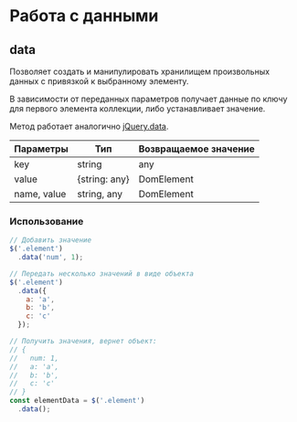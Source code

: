 # Работа с данными

## data

Позволяет создать и манипулировать хранилищем произвольных данных с привязкой к выбранному элементу.

В зависимости от переданных параметров получает данные по ключу для первого элемента коллекции, либо устанавливает
значение.

Метод работает аналогично [jQuery.data](https://api.jquery.com/data/).

| Параметры   | Тип           | Возвращаемое значение |
|-------------|---------------|-----------------------|
| key         | string        | any                   |
| value       | {string: any} | DomElement            |
| name, value | string, any   | DomElement            |

### Использование

```js
// Добавить значение
$('.element')
  .data('num', 1);

// Передать несколько значений в виде объекта
$('.element')
  .data({
    a: 'a',
    b: 'b',
    c: 'c'
  });

// Получить значения, вернет объект:
// {
//   num: 1, 
//   a: 'a',
//   b: 'b',
//   c: 'c'
// }
const elementData = $('.element')
  .data();
```
